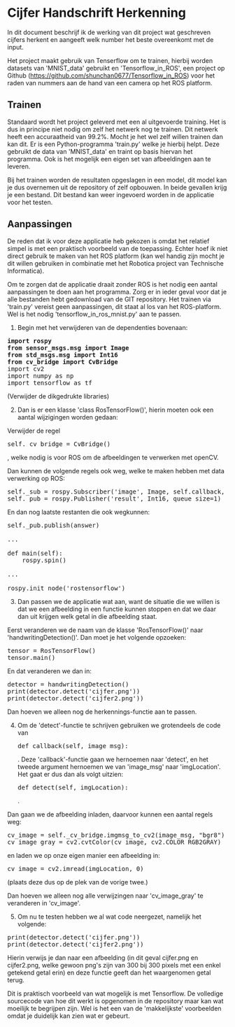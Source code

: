 # Cijfer Handschrift Herkenning

In dit document beschrijf ik de werking van dit project wat geschreven cijfers herkent en aangeeft welk
number het beste overeenkomt met de input.

Het project maakt gebruik van Tenserflow om te trainen, hierbij worden datasets van 'MNIST_data' gebruikt
en 'Tensorflow_in_ROS', een project op Github (https://github.com/shunchan0677/Tensorflow_in_ROS) voor
het raden van nummers aan de hand van een camera op het ROS platform.

## Trainen

Standaard wordt het project geleverd met een al uitgevoerde training. Het is dus in principe niet nodig
om zelf het netwerk nog te trainen. Dit netwerk heeft een accuraatheid van 99.2%. Mocht je het wel zelf
willen trainen dan kan dit. Er is een Python-programma 'train.py' welke je hierbij helpt. Deze gebruikt 
de data van 'MNIST_data' en traint op basis hiervan het programma. Ook is het mogelijk een eigen set
van afbeeldingen aan te leveren.

Bij het trainen worden de resultaten opgeslagen in een model, dit model kan je dus overnemen uit de 
repository of zelf opbouwen. In beide gevallen krijg je een bestand. Dit bestand kan weer ingevoerd worden
in de applicatie voor het testen.

## Aanpassingen

De reden dat ik voor deze applicatie heb gekozen is omdat het relatief simpel is met een praktisch 
voorbeeld van de toepassing. Echter hoef ik niet direct gebruik te maken van het ROS platform (kan wel
handig zijn mocht je dit willen gebruiken in combinatie met het Robotica project van Technische Informatica).

Om te zorgen dat de applicatie draait zonder ROS is het nodig een aantal aanpassingen te doen aan het programma. Zorg 
er in ieder geval voor dat je alle bestanden hebt gedownload van de GIT repository. Het trainen via 'train.py' vereist
geen aanpassingen, dit staat al los van het ROS-platform. Wel is het nodig 'tensorflow_in_ros_mnist.py' aan te passen.

1. Begin met het verwijderen van de dependenties bovenaan:

<pre>
<b>import rospy</b>
<b>from sensor_msgs.msg import Image</b>
<b>from std_msgs.msg import Int16</b>
<b>from cv_bridge import CvBridge</b>
import cv2
import numpy as np
import tensorflow as tf
</pre>

(Verwijder de dikgedrukte libraries)

2. Dan is er een klasse 'class RosTensorFlow()', hierin moeten ook een aantal wijzigingen worden gedaan:

Verwijder de regel <pre>self._cv_bridge = CvBridge()</pre>, welke nodig is voor ROS om de afbeeldingen te 
verwerken met openCV.

Dan kunnen de volgende regels ook weg, welke te maken hebben met data verwerking op ROS:
<pre>
self._sub = rospy.Subscriber('image', Image, self.callback, queue_size=1)
self._pub = rospy.Publisher('result', Int16, queue_size=1)
</pre>

En dan nog laatste restanten die ook wegkunnen:

<pre>
self._pub.publish(answer)

...

def main(self):
    rospy.spin()
    
...

rospy.init_node('rostensorflow')
</pre>

3. Dan passen we de applicatie wat aan, want de situatie die we willen is dat we een afbeelding in een functie 
kunnen stoppen en dat we daar dan uit krijgen welk getal in die afbeelding staat.

Eerst veranderen we de naam van de klasse 'RosTensorFlow()' naar 'handwritingDetection()'. Dan moet je het volgende 
opzoeken:

<pre>
tensor = RosTensorFlow()
tensor.main()
</pre> 

En dat veranderen we dan in:

<pre>
detector = handwritingDetection()
print(detector.detect('cijfer.png'))
print(detector.detect('cijfer2.png'))
</pre> 

Dan hoeven we alleen nog de herkennings-functie aan te passen.

4. Om de 'detect'-functie te schrijven gebruiken we grotendeels de code van <pre>def callback(self, image_msg):</pre>.
Deze 'callback'-functie gaan we hernoemen naar 'detect', en het tweede argument hernoemen we van 'image_msg' naar 
'imgLocation'. Het gaat er dus dan als volgt uitzien: <pre>def detect(self, imgLocation):</pre>.

Dan gaan we de afbeelding inladen, daarvoor kunnen een aantal regels weg:

<pre>
cv_image = self._cv_bridge.imgmsg_to_cv2(image_msg, "bgr8")
cv_image_gray = cv2.cvtColor(cv_image, cv2.COLOR_RGB2GRAY)
</pre>

en laden we op onze eigen manier een afbeelding in:

<pre>
cv_image = cv2.imread(imgLocation, 0)
</pre>

(plaats deze dus op de plek van de vorige twee.)

Dan hoeven we alleen nog alle verwijzingen naar 'cv_image_gray' te veranderen in 'cv_image'.

5. Om nu te testen hebben we al wat code neergezet, namelijk het volgende:

<pre>
print(detector.detect('cijfer.png'))
print(detector.detect('cijfer2.png'))
</pre>

Hierin verwijs je dan naar een afbeelding (in dit geval cijfer.png en cijfer2.png, welke gewoon png's zijn van 300 bij 
300 pixels met een enkel getekend getal erin) en deze functie geeft dan het waargenomen getal terug.




Dit is praktisch voorbeeld van wat mogelijk is met Tensorflow. De volledige sourcecode van hoe dit werkt is opgenomen 
in de repository maar kan wat moeilijk te begrijpen zijn. Wel is het een van de 'makkelijkste' voorbeelden omdat je
duidelijk kan zien wat er gebeurt.